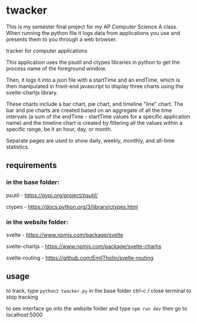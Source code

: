 # twacker

This is my semester final project for my AP Computer Science A class. When running the python file it logs data from applications you use and presents them to you through a web browser.

tracker for computer applications

This application uses the psutil and ctypes libraries in python to get the process name of the foreground window.

Then, it logs it into a json file with a startTime and an endTime, which is then manipulated in front-end javascript to display three charts using the svelte-chartjs library.

These charts include a bar chart, pie chart, and timeline "line" chart. The bar and pie charts are created based on an aggregate of all the time intervals (a sum of the endTime - startTime values for a specific application name) and the timeline chart is created by filtering all the values within a specific range, be it an hour, day, or month.

Separate pages are used to show daily, weekly, monthly, and all-time statistics.

## requirements

### in the base folder:
psutil - https://pypi.org/project/psutil/

ctypes - https://docs.python.org/3/library/ctypes.html

### in the website folder:
svelte - https://www.npmjs.com/package/svelte

svelte-chartjs - https://www.npmjs.com/package/svelte-chartjs

svelte-routing - https://github.com/EmilTholin/svelte-routing

## usage
to track, type `python3 twacker.py` in the base folder
ctrl-c / close terminal to stop tracking

to see interface go into the website folder and type `npm run dev`
then go to localhost:5000
